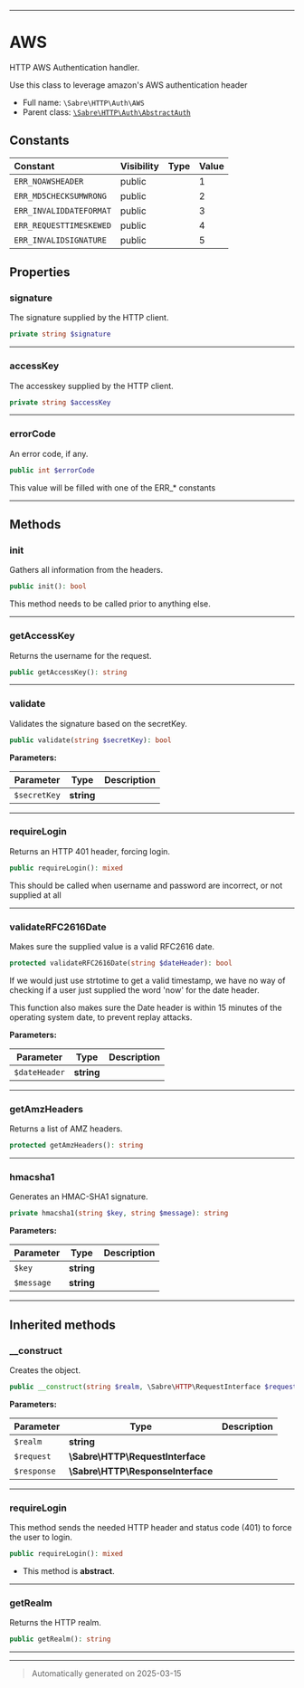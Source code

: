 ***

# AWS

HTTP AWS Authentication handler.

Use this class to leverage amazon's AWS authentication header

* Full name: `\Sabre\HTTP\Auth\AWS`
* Parent class: [`\Sabre\HTTP\Auth\AbstractAuth`](./AbstractAuth.md)


## Constants

| Constant | Visibility | Type | Value |
|:---------|:-----------|:-----|:------|
|`ERR_NOAWSHEADER`|public| |1|
|`ERR_MD5CHECKSUMWRONG`|public| |2|
|`ERR_INVALIDDATEFORMAT`|public| |3|
|`ERR_REQUESTTIMESKEWED`|public| |4|
|`ERR_INVALIDSIGNATURE`|public| |5|

## Properties


### signature

The signature supplied by the HTTP client.

```php
private string $signature
```






***

### accessKey

The accesskey supplied by the HTTP client.

```php
private string $accessKey
```






***

### errorCode

An error code, if any.

```php
public int $errorCode
```

This value will be filled with one of the ERR_* constants




***

## Methods


### init

Gathers all information from the headers.

```php
public init(): bool
```

This method needs to be called prior to anything else.










***

### getAccessKey

Returns the username for the request.

```php
public getAccessKey(): string
```












***

### validate

Validates the signature based on the secretKey.

```php
public validate(string $secretKey): bool
```








**Parameters:**

| Parameter | Type | Description |
|-----------|------|-------------|
| `$secretKey` | **string** |  |





***

### requireLogin

Returns an HTTP 401 header, forcing login.

```php
public requireLogin(): mixed
```

This should be called when username and password are incorrect, or not supplied at all










***

### validateRFC2616Date

Makes sure the supplied value is a valid RFC2616 date.

```php
protected validateRFC2616Date(string $dateHeader): bool
```

If we would just use strtotime to get a valid timestamp, we have no way of checking if a
user just supplied the word 'now' for the date header.

This function also makes sure the Date header is within 15 minutes of the operating
system date, to prevent replay attacks.






**Parameters:**

| Parameter | Type | Description |
|-----------|------|-------------|
| `$dateHeader` | **string** |  |





***

### getAmzHeaders

Returns a list of AMZ headers.

```php
protected getAmzHeaders(): string
```












***

### hmacsha1

Generates an HMAC-SHA1 signature.

```php
private hmacsha1(string $key, string $message): string
```








**Parameters:**

| Parameter | Type | Description |
|-----------|------|-------------|
| `$key` | **string** |  |
| `$message` | **string** |  |





***


## Inherited methods


### __construct

Creates the object.

```php
public __construct(string $realm, \Sabre\HTTP\RequestInterface $request, \Sabre\HTTP\ResponseInterface $response): mixed
```








**Parameters:**

| Parameter | Type | Description |
|-----------|------|-------------|
| `$realm` | **string** |  |
| `$request` | **\Sabre\HTTP\RequestInterface** |  |
| `$response` | **\Sabre\HTTP\ResponseInterface** |  |





***

### requireLogin

This method sends the needed HTTP header and status code (401) to force
the user to login.

```php
public requireLogin(): mixed
```




* This method is **abstract**.







***

### getRealm

Returns the HTTP realm.

```php
public getRealm(): string
```












***


***
> Automatically generated on 2025-03-15
